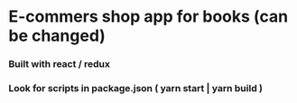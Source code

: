 # E-commers shop app for books (can be changed)
### Built with react / redux
### Look for scripts in package.json ( yarn start | yarn build )
